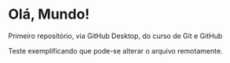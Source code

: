 # Olá, Mundo!
Primeiro repositório, via GitHub Desktop, do curso de Git e GitHub

Teste exemplificando que pode-se alterar o arquivo remotamente.
